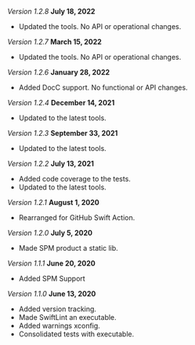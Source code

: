 *Version 1.2.8* **July 18, 2022**

- Updated the tools. No API or operational changes.

*Version 1.2.7* **March 15, 2022**

- Updated the tools. No API or operational changes.

*Version 1.2.6* **January 28, 2022**

- Added DocC support. No functional or API changes.

*Version 1.2.4* **December 14, 2021**

- Updated to the latest tools.

*Version 1.2.3* **September 33, 2021**

- Updated to the latest tools.

*Version 1.2.2* **July 13, 2021**

- Added code coverage to the tests.
- Updated to the latest tools.

*Version 1.2.1* **August 1, 2020**

- Rearranged for GitHub Swift Action.

*Version 1.2.0* **July 5, 2020**

- Made SPM product  a static lib.

*Version 1.1.1* **June 20, 2020**

- Added SPM Support

*Version 1.1.0* **June 13, 2020**

- Added version tracking.
- Made SwiftLint an executable.
- Added warnings xconfig.
- Consolidated tests with executable.
